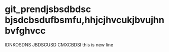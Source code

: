# git_prendjsbsdbdsc bjsdcbsdufbsmfu,hhjcjhvcukjbvujhnbvfghvcc
IDNKOSDNS JBDSCUSD CMXCBDSI
this is new line
